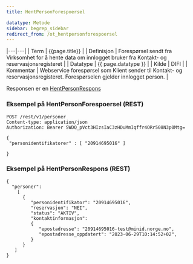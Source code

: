 ```yaml
---
title: HentPersonForespoersel  

datatype: Metode
sidebar: begrep_sidebar
redirect_from: /ot_hentpersonforespoersel
---
```


|---|---|
| Term          | {{page.title}} |
| Definisjon    | Forespørsel sendt fra Virksomhet for å hente data om innlogget bruker fra Kontakt- og reservasjonsregisteret |
| Datatype      | {{ page.datatype }} |
| Kilde         | DIFI |
| Kommentar     | Webservice forespørsel som Klient sender til Kontakt- og reservasjonsregisteret. Forespørselen gjelder innlogget person. |

Responsen er en [HentPersonRespons]({{site.baseurl}}/resources/begrep/oppslagstjenesten/HentPersonRespons)



### Eksempel på HentPersonForespoersel (REST)

```
POST /rest/v1/personer
Content-type: application/json
Authorization: Bearer SWDQ_pVct3HIzsIaC3zHDuMmIqffr4ORr508N3p0Mtg=

{
 "personidentifikatorer" : [ "20914695016" ]
 
}
```

### Eksempel på HentPersonRespons (REST)

```
{
  "personer":
    [
      {
         "personidentifikator": "20914695016",
         "reservasjon": "NEI",
         "status": "AKTIV",
         "kontaktinformasjon":
         {
            "epostadresse": "20914695016-test@minid.norge.no",
            "epostadresse_oppdatert": "2023-06-29T10:14:52+02",
         }
      }
   ]
}
```


